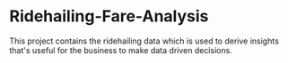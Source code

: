 # Ridehailing-Fare-Analysis
This project contains the ridehailing data which is used to derive insights that's useful for the business to make data driven decisions.
